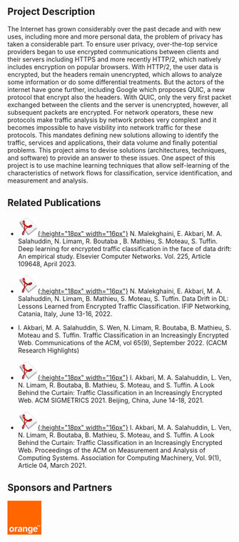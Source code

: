 ## Project Description

The Internet has grown considerably over the past decade and with new uses, including more and more personal data, the problem of privacy has taken a considerable part. To ensure user privacy, over-the-top service providers began to use encrypted communications between clients and their servers including HTTPS and more recently HTTP/2, which natively includes encryption on popular browsers. With HTTP/2, the user data is encrypted, but the headers remain unencrypted, which allows to analyze some information or do some differential treatments. But the actors of the internet have gone further, including Google which proposes QUIC, a new protocol that encrypt also the headers. With QUIC, only the very first packet exchanged between the clients and the server is unencrypted, however, all subsequent packets are encrypted. For network operators, these new protocols make traffic analysis by network probes very complext and it becomes impossible to have visbility into network traffic for these protocols. This mandates defining new solutions allowing to identify the traffic, services and applications, their data volume and finally potential problems. This project aims to devise solutions (architectures, techniques, and software) to provide an answer to these issues. One aspect of this project is to use machine learning techniques that allow self-learning of the characteristics of network flows for classification, service identification, and measurement and analysis.

## Related Publications
- [![Paper](assets/pdflogo.gif){:height="18px" width="16px"}](https://rboutaba.cs.uwaterloo.ca/Papers/Journals/2023/MalekghainiComputerNetworks2023.pdf) N. Malekghaini, E. Akbari, M. A. Salahuddin, N. Limam, R. Boutaba , B. Mathieu, S. Moteau, S. Tuffin. Deep learning for encrypted traffic classification in the face of data drift: An empirical study. Elsevier Computer Networks. Vol. 225, Article 109648, April 2023.

- [![Paper](assets/pdflogo.gif){:height="18px" width="16px"}](https://rboutaba.cs.uwaterloo.ca/Papers/Conferences/2022/MalekghainiIFIP22.pdf) N. Malekghaini, E. Akbari, M. A. Salahuddin, N. Limam, B. Mathieu, S. Moteau, S. Tuffin. Data Drift in DL: Lessons Learned from Encrypted Traffic Classification. IFIP Networking, Catania, Italy, June 13-16, 2022.

- I. Akbari, M. A. Salahuddin, S. Wen, N. Limam, R. Boutaba, B. Mathieu, S. Moteau and S. Tuffin. Traffic Classification in an Increasingly Encrypted Web. Communications of the ACM, vol 65(9), September 2022. (CACM Research Highlights)

- [![Paper](assets/pdflogo.gif){:height="18px" width="16px"}](https://rboutaba.cs.uwaterloo.ca/Papers/Conferences/2021/AkbariSIGMETRICS21.pdf) I. Akbari, M. A. Salahuddin, L. Ven, N. Limam, R. Boutaba, B. Mathieu, S. Moteau, and S. Tuffin. A Look Behind the Curtain: Traffic Classification in an Increasingly Encrypted Web. ACM SIGMETRICS 2021. Beijing, China, June 14-18, 2021.

- [![Paper](assets/pdflogo.gif){:height="18px" width="16px"}](https://rboutaba.cs.uwaterloo.ca/Papers/Conferences/2021/AkbariMACS21.pdf) I. Akbari, M. A. Salahuddin, L. Ven, N. Limam, R. Boutaba, B. Mathieu, S. Moteau, and S. Tuffin. A Look Behind the Curtain: Traffic Classification in an Increasingly Encrypted Web. Proceedings of the ACM on Measurement and Analysis of Computing Systems. Association for Computing Machinery, Vol. 9(1), Article 04, March 2021.

## Sponsors and Partners
<img src="assets/orange-logo.jpg" alt="Orange" width="15%"/>
